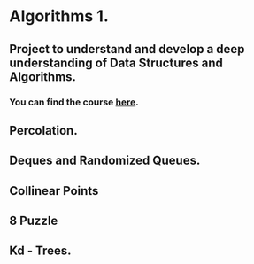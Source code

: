 # Algorithms 1.
## Project to understand and develop a deep understanding of Data Structures and Algorithms.

### You can find the course [here](https://www.coursera.org/learn/algorithms-part1).   



## Percolation.




## Deques and Randomized Queues.




## Collinear Points




## 8 Puzzle




## Kd - Trees.